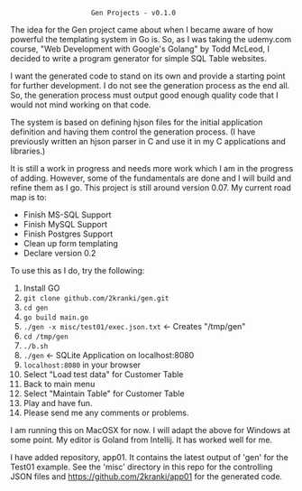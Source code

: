                         Gen Projects - v0.1.0

The idea for the Gen project came about when I became aware of how powerful the templating system in Go is.  So, as I was taking
the udemy.com course, "Web Development with Google's Golang" by Todd McLeod, I
decided to write a program generator for simple SQL Table websites.

I want the generated code to stand on its own and provide a starting
point for further development.  I do not see the generation process
as the end all. So, the generation process must output good enough
quality code that I would not mind working on that code.  

The system is based on defining hjson files for the initial application
definition and having them control the generation process. (I have
previously written an hjson parser in C and use it in my C applications
and libraries.)

It is still a work in progress and needs more work which I am in
the progress of adding.  However, some of the fundamentals are done
and I will build and refine them as I go. This project is still around
version 0.07.  My current road map is to:

*  Finish MS-SQL Support
*  Finish MySQL Support
*  Finish Postgres Support
*  Clean up form templating
*  Declare version 0.2

To use this as I do, try the following:
1. Install GO
2. `git clone github.com/2kranki/gen.git`
3. `cd gen`
4. `go build main.go`
5. `./gen -x misc/test01/exec.json.txt` <- Creates "/tmp/gen"
6. `cd /tmp/gen`
7. `./b.sh`
8. `./gen`   <- SQLite Application on localhost:8080
9. `localhost:8080` in your browser
10. Select "Load test data" for Customer Table
11. Back to main menu
12. Select "Maintain Table" for Customer Table
13. Play and have fun.
14. Please send me any comments or problems.

I am running this on MacOSX for now.  I will adapt the above for Windows at some point.
My editor is Goland from Intellij.  It has worked well for me.

I have added repository, app01. It contains the latest output of 'gen' for the Test01
example.  See the 'misc' directory in this repo for the controlling JSON files and 
https://github.com/2kranki/app01 for the generated  code.

